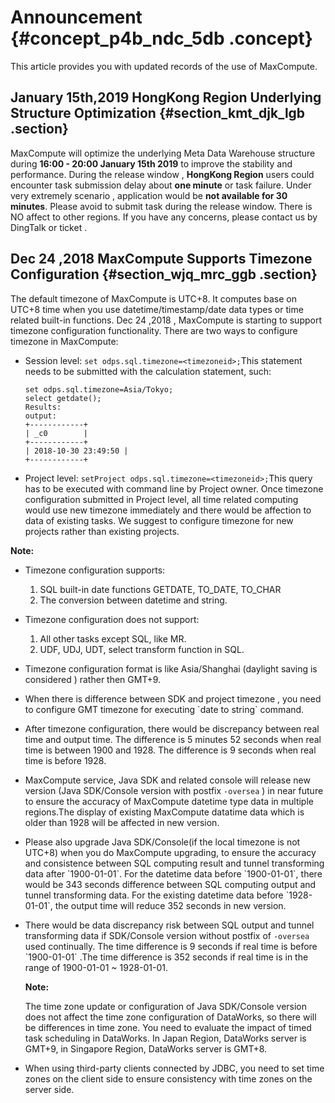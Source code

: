 # Announcement {#concept_p4b_ndc_5db .concept}

This article provides you with updated records of the use of MaxCompute.

## January 15th,2019 HongKong Region Underlying Structure Optimization {#section_kmt_djk_lgb .section}

MaxCompute will optimize the underlying Meta Data Warehouse structure during **16:00 - 20:00 January 15th 2019** to improve the stability and performance. During the release window , **HongKong Region** users could encounter task submission delay about **one minute** or task failure. Under very extremely scenario , application would be **not available for 30 minutes**. Please avoid to submit task during the release window. There is NO affect to other regions. If you have any concerns, please contact us by DingTalk or ticket .

## Dec 24 ,2018 MaxCompute Supports Timezone Configuration {#section_wjq_mrc_ggb .section}

The default timezone of MaxCompute is UTC+8. It computes base on UTC+8 time when you use datetime/timestamp/date data types or time related built-in functions. Dec 24 ,2018 , MaxCompute is starting to support timezone configuration functionality. There are two ways to configure timezone in MaxCompute:

-   Session level: `set odps.sql.timezone=<timezoneid>;`This statement needs to be submitted with the calculation statement, such:

    ```
    set odps.sql.timezone=Asia/Tokyo;
    select getdate();
    Results:
    output:
    +------------+
    | _c0        |
    +------------+
    | 2018-10-30 23:49:50 |
    +------------+
    ```

-   Project level: `setProject odps.sql.timezone=<timezoneid>;`This query has to be executed with command line by Project owner. Once timezone configuration submitted in Project level, all time related computing would use new timezone immediately and there would be affection to data of existing tasks. We suggest to configure timezone for new projects rather than existing projects.

**Note:**

-   Timezone configuration supports:
    1.  SQL built-in date functions GETDATE, TO\_DATE, TO\_CHAR
    2.  The conversion between datetime and string.
-   Timezone configuration does not support:
    1.  All other tasks except SQL, like MR.
    2.  UDF, UDJ, UDT, select transform function in SQL.
-   Timezone configuration format is like Asia/Shanghai \(daylight saving is considered \) rather then GMT+9.
-   When there is difference between SDK and project timezone , you need to configure GMT timezone for executing \`date to string\` command.
-   After timezone configuration, there would be discrepancy between real time and output time. The difference is 5 minutes 52 seconds when real time is between 1900 and 1928. The difference is 9 seconds when real time is before 1928.
-   MaxCompute service, Java SDK and related console will release new version \(Java SDK/Console version with postfix `-oversea` \) in near future to ensure the accuracy of MaxCompute datetime type data in multiple regions.The display of existing MaxCompute datatime data which is older than 1928 will be affected in new version.
-   Please also upgrade Java SDK/Console\(if the local timezone is not UTC+8\) when you do MaxCompute upgrading, to ensure the accuracy and consistence between SQL computing result and tunnel transforming data after \`1900-01-01\`. For the datetime data before \`1900-01-01\`, there would be 343 seconds difference between SQL computing output and tunnel transforming data. For the existing datetime data before \`1928-01-01\`, the output time will reduce 352 seconds in new version.
-   There would be data discrepancy risk between SQL output and tunnel transforming data if SDK/Console version without postfix of `-oversea` used continually. The time difference is 9 seconds if real time is before \`1900-01-01\` .The time difference is 352 seconds if real time is in the range of 1900-01-01 ~ 1928-01-01.

    **Note:** 

    The time zone update or configuration of Java SDK/Console version does not affect the time zone configuration of DataWorks, so there will be differences in time zone. You need to evaluate the impact of timed task scheduling in DataWorks. In Japan Region, DataWorks server is GMT+9, in Singapore Region, DataWorks server is GMT+8.

-   When using third-party clients connected by JDBC, you need to set time zones on the client side to ensure consistency with time zones on the server side.

